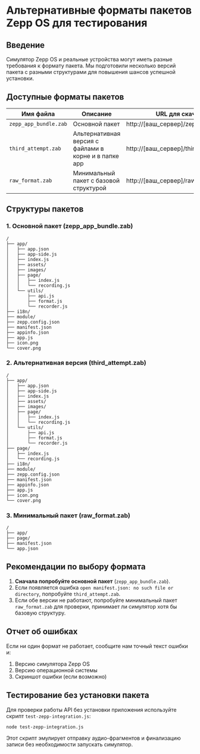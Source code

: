 # Альтернативные форматы пакетов Zepp OS для тестирования

## Введение

Симулятор Zepp OS и реальные устройства могут иметь разные требования к формату пакета. Мы подготовили несколько версий пакета с разными структурами для повышения шансов успешной установки.

## Доступные форматы пакетов

| Имя файла | Описание | URL для скачивания |
|-----------|----------|-------------------|
| `zepp_app_bundle.zab` | Основной пакет | http://[ваш_сервер]/zepp_app_bundle.zab |
| `third_attempt.zab` | Альтернативная версия с файлами в корне и в папке app | http://[ваш_сервер]/third_attempt.zab |
| `raw_format.zab` | Минимальный пакет с базовой структурой | http://[ваш_сервер]/raw_format.zab |

## Структуры пакетов

### 1. Основной пакет (zepp_app_bundle.zab)
```
/
├── app/
│   ├── app.json
│   ├── app-side.js
│   ├── index.js
│   ├── assets/
│   ├── images/
│   ├── page/
│   │   ├── index.js
│   │   └── recording.js
│   └── utils/
│       ├── api.js
│       ├── format.js
│       └── recorder.js
├── i18n/
├── module/
├── zepp.config.json
├── manifest.json
├── appinfo.json
├── app.js
├── icon.png
└── cover.png
```

### 2. Альтернативная версия (third_attempt.zab)
```
/
├── app/
│   ├── app.json
│   ├── app-side.js
│   ├── index.js
│   ├── assets/
│   ├── images/
│   ├── page/
│   │   ├── index.js
│   │   └── recording.js
│   └── utils/
│       ├── api.js
│       ├── format.js
│       └── recorder.js
├── page/
│   ├── index.js
│   └── recording.js
├── i18n/
├── module/
├── zepp.config.json
├── manifest.json
├── appinfo.json
├── app.js
├── icon.png
└── cover.png
```

### 3. Минимальный пакет (raw_format.zab)
```
/
├── app/
├── page/
├── manifest.json
└── app.json
```

## Рекомендации по выбору формата

1. **Сначала попробуйте основной пакет** (`zepp_app_bundle.zab`).
2. Если появляется ошибка `open manifest.json: no such file or directory`, попробуйте `third_attempt.zab`.
3. Если обе версии не работают, попробуйте минимальный пакет `raw_format.zab` для проверки, принимает ли симулятор хотя бы базовую структуру.

## Отчет об ошибках

Если ни один формат не работает, сообщите нам точный текст ошибки и:
1. Версию симулятора Zepp OS
2. Версию операционной системы
3. Скриншот ошибки (если возможно)

## Тестирование без установки пакета

Для проверки работы API без установки приложения используйте скрипт `test-zepp-integration.js`:

```bash
node test-zepp-integration.js
```

Этот скрипт эмулирует отправку аудио-фрагментов и финализацию записи без необходимости запускать симулятор.